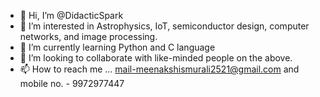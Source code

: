 - 👋 Hi, I’m @DidacticSpark
- 👀 I’m interested in Astrophysics, IoT, semiconductor design, computer networks, and image processing.
- 🌱 I’m currently learning Python and C language
- 💞️ I’m looking to collaborate with like-minded people on the above.
- 📫 How to reach me ... mail-meenakshismurali2521@gmail.com and mobile no. - 9972977447

<!---
DidacticSpark/DidacticSpark is a ✨ special ✨ repository because its `README.md` (this file) appears on your GitHub profile.
You can click the Preview link to take a look at your changes.
--->
